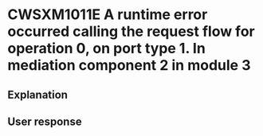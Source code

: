 # CWSXM1011E A runtime error occurred calling the request flow for operation 0, on port type 1. In mediation component 2 in module 3

## Explanation

## User response